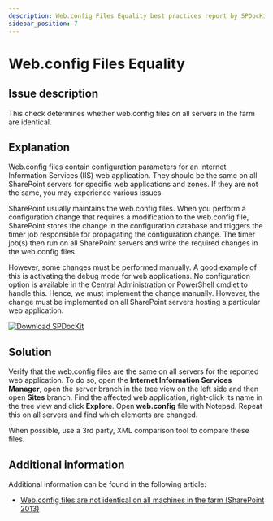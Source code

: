```yaml
---
description: Web.config Files Equality best practices report by SPDocKit determines whether web.config files on all servers in the farm are identical.
sidebar_position: 7
---
```


# Web.config Files Equality

## Issue description

This check determines whether web.config files on all servers in the farm are identical.

## Explanation

Web.config files contain configuration parameters for an Internet Information Services \(IIS\) web application. They should be the same on all SharePoint servers for specific web applications and zones. If they are not the same, you may experience various issues.

SharePoint usually maintains the web.config files. When you perform a configuration change that requires a modification to the web.config file, SharePoint stores the change in the configuration database and triggers the timer job responsible for propagating the configuration change. The timer job\(s\) then run on all SharePoint servers and write the required changes in the web.config files.

However, some changes must be performed manually. A good example of this is activating the debug mode for web applications. No configuration option is available in the Central Administration or PowerShell cmdlet to handle this. Hence, we must implement the change manually. However, the change must be implemented on all SharePoint servers hosting a particular web application.

[![Download SPDocKit](/img/spdockit-download.png)](http://bit.ly/2US0Zna)

## Solution

Verify that the web.config files are the same on all servers for the reported web application. To do so, open the **Internet Information Services Manager**, open the server branch in the tree view on the left side and then open **Sites** branch. Find the affected web application, right-click its name in the tree view and click **Explore**. Open **web.config** file with Notepad. Repeat this on all servers and find which elements are changed.

When possible, use a 3rd party, XML comparison tool to compare these files.

## Additional information

Additional information can be found in the following article:

* [Web.config files are not identical on all machines in the farm \(SharePoint 2013\)](https://technet.microsoft.com/en-us/library/hh564131.aspx)


